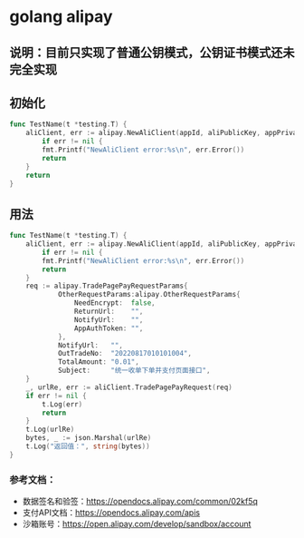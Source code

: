 # golang alipay

## 说明：目前只实现了普通公钥模式，公钥证书模式还未完全实现

## 初始化
```go
func TestName(t *testing.T) {
    aliClient, err := alipay.NewAliClient(appId, aliPublicKey, appPrivateKey, "RSA2", false)
        if err != nil {
        fmt.Printf("NewAliClient error:%s\n", err.Error())
        return
    }
    return
}
```

## 用法
```go
func TestName(t *testing.T) {
    aliClient, err := alipay.NewAliClient(appId, aliPublicKey, appPrivateKey, "RSA2", false)
        if err != nil {
        fmt.Printf("NewAliClient error:%s\n", err.Error())
        return
    }
    req := alipay.TradePagePayRequestParams{
            OtherRequestParams:alipay.OtherRequestParams{
                NeedEncrypt:  false,
                ReturnUrl:    "",
                NotifyUrl:    "",
                AppAuthToken: "",
            },
            NotifyUrl:   "",
            OutTradeNo:  "20220817010101004",
            TotalAmount: "0.01",
            Subject:     "统一收单下单并支付页面接口",
    }
    _, urlRe, err := aliClient.TradePagePayRequest(req)
    if err != nil {
        t.Log(err)
        return
    }
    t.Log(urlRe)
    bytes, _ := json.Marshal(urlRe)
    t.Log("返回值：", string(bytes))
}
```


### 参考文档：
* 数据签名和验签：https://opendocs.alipay.com/common/02kf5q
* 支付API文档：https://opendocs.alipay.com/apis
* 沙箱账号：https://open.alipay.com/develop/sandbox/account
